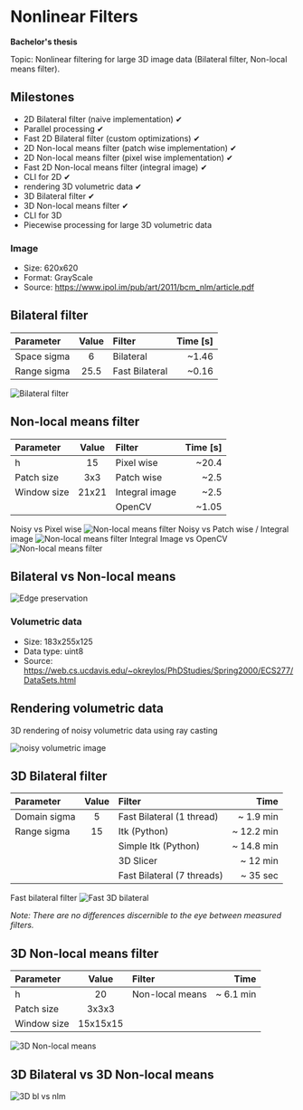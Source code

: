 # Nonlinear Filters
**Bachelor's thesis**

Topic: Nonlinear filtering for large 3D image data (Bilateral filter, Non-local means filter). 

## Milestones
- 2D Bilateral filter (naive implementation) ✔
- Parallel processing ✔
- Fast 2D Bilateral filter (custom optimizations) ✔
- 2D Non-local means filter (patch wise implementation) ✔
- 2D Non-local means filter (pixel wise implementation) ✔
- Fast 2D Non-local means filter (integral image) ✔
- CLI for 2D ✔
- rendering 3D volumetric data ✔
- 3D Bilateral filter ✔
- 3D Non-local means filter ✔
- CLI for 3D
- Piecewise processing for large 3D volumetric data

### Image

- Size: 620x620
- Format: GrayScale
- Source: https://www.ipol.im/pub/art/2011/bcm_nlm/article.pdf

## Bilateral filter

| Parameter   | Value | Filter         | Time \[s\]|
|:------------|:-----:|:---------------|----------:|
| Space sigma | 6     | Bilateral      | ~1.46     |
| Range sigma | 25.5  | Fast Bilateral | ~0.16     |

![Bilateral filter](/Images/bl-noisy-vs-bilateral.png)

## Non-local means filter

| Parameter   | Value | Filter         | Time \[s\] |
|:------------|:-----:|:---------------|-----------:|
| h           | 15    | Pixel wise     | ~20.4      |
| Patch size  | 3x3   | Patch wise     | ~2.5       |
| Window size | 21x21 | Integral image | ~2.5       |
|             |       | OpenCV         | ~1.05      |

Noisy vs Pixel wise
![Non-local means filter](/Images/nlm-noisy-vs-pixel.png)
Noisy vs Patch wise / Integral image
![Non-local means filter](/Images/nlm-noisy-vs-patch.png)
Integral Image vs OpenCV
![Non-local means filter](/Images/nlm-fast-vs-opencv.png)

## Bilateral vs Non-local means

![Edge preservation](/Images/edge-preservation.png)

### Volumetric data

- Size: 183x255x125
- Data type: uint8
- Source: https://web.cs.ucdavis.edu/~okreylos/PhDStudies/Spring2000/ECS277/DataSets.html

## Rendering volumetric data
3D rendering of noisy volumetric data using ray casting

![noisy volumetric image](/Images/3drender.png)

## 3D Bilateral filter

| Parameter    | Value | Filter                     | Time         |
|:-------------|:-----:|:---------------------------|-------------:|
| Domain sigma | 5     | Fast Bilateral (1 thread)  | ~ 1.9 min    |
| Range sigma  | 15    | Itk (Python)               | ~ 12.2 min   |
|              |       | Simple Itk (Python)        | ~ 14.8 min   |
|              |       | 3D Slicer                  | ~ 12 min     |
|              |       | Fast Bilateral (7 threads) | ~ 35 sec     |

Fast bilateral filter
![Fast 3D bilateral](/Images/3dbl.png)

*Note: There are no differences discernible to the eye between measured filters.*

## 3D Non-local means filter

| Parameter    | Value    | Filter              | Time         |
|:-------------|:--------:|:--------------------|-------------:|
| h            | 20       | Non-local means     | ~ 6.1 min    |
| Patch size   | 3x3x3    |                     |              |
| Window size  | 15x15x15 |                     |              |

![3D Non-local means](/Images/3dnlm-foot.png)

## 3D Bilateral vs 3D Non-local means

![3D bl vs nlm](/Images/3d-cmp.png)
